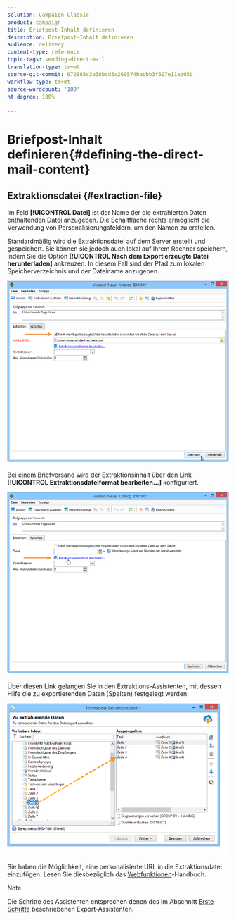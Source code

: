 ```yaml
---
solution: Campaign Classic
product: campaign
title: Briefpost-Inhalt definieren
description: Briefpost-Inhalt definieren
audience: delivery
content-type: reference
topic-tags: sending-direct-mail
translation-type: tm+mt
source-git-commit: 972885c3a38bcd3a260574bacbb3f507e11ae05b
workflow-type: tm+mt
source-wordcount: '180'
ht-degree: 100%

---
```



# Briefpost-Inhalt definieren{#defining-the-direct-mail-content}

## Extraktionsdatei {#extraction-file}

Im Feld **[!UICONTROL Datei]** ist der Name der die extrahierten Daten enthaltenden Datei anzugeben. Die Schaltfläche rechts ermöglicht die Verwendung von Personalisierungsfeldern, um den Namen zu erstellen.

Standardmäßig wird die Extraktionsdatei auf dem Server erstellt und gespeichert. Sie können sie jedoch auch lokal auf Ihrem Rechner speichern, indem Sie die Option **[!UICONTROL Nach dem Export erzeugte Datei herunterladen]** ankreuzen. In diesem Fall sind der Pfad zum lokalen Speicherverzeichnis und der Dateiname anzugeben.

![](assets/s_ncs_user_mail_delivery_local_file.png)

Bei einem Briefversand wird der Extraktionsinhalt über den Link **[!UICONTROL Extraktionsdateiformat bearbeiten...]** konfiguriert.

![](assets/s_ncs_user_mail_delivery_format_link.png)

Über diesen Link gelangen Sie in den Extraktions-Assistenten, mit dessen Hilfe die zu exportierenden Daten (Spalten) festgelegt werden.

![](assets/s_ncs_user_mail_delivery_format_wz.png)

Sie haben die Möglichkeit, eine personalisierte URL in die Extraktionsdatei einzufügen. Lesen Sie diesbezüglich das [Webfunktionen](../../web/using/publishing-a-web-form.md)-Handbuch.

>[!NOTE]
>
>Die Schritte des Assistenten entsprechen denen des im Abschnitt [Erste Schritte](../../platform/using/exporting-data.md#export-wizard) beschriebenen Export-Assistenten.
